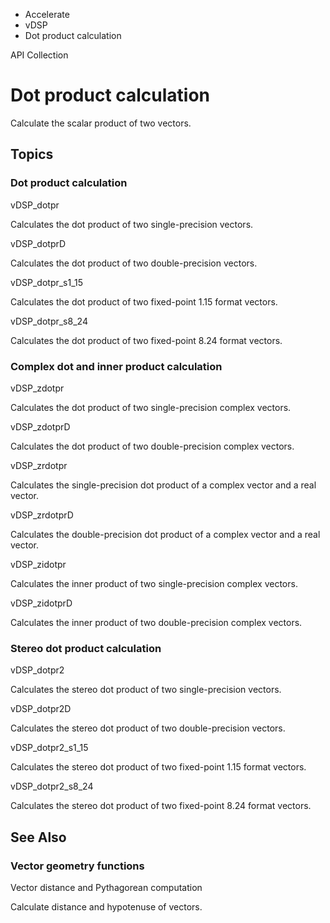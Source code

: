 

- Accelerate
- vDSP
-  Dot product calculation 

API Collection

# Dot product calculation

Calculate the scalar product of two vectors.

## Topics

### Dot product calculation

vDSP_dotpr

Calculates the dot product of two single-precision vectors.

vDSP_dotprD

Calculates the dot product of two double-precision vectors.

vDSP_dotpr_s1_15

Calculates the dot product of two fixed-point 1.15 format vectors.

vDSP_dotpr_s8_24

Calculates the dot product of two fixed-point 8.24 format vectors.

### Complex dot and inner product calculation

vDSP_zdotpr

Calculates the dot product of two single-precision complex vectors.

vDSP_zdotprD

Calculates the dot product of two double-precision complex vectors.

vDSP_zrdotpr

Calculates the single-precision dot product of a complex vector and a real vector.

vDSP_zrdotprD

Calculates the double-precision dot product of a complex vector and a real vector.

vDSP_zidotpr

Calculates the inner product of two single-precision complex vectors.

vDSP_zidotprD

Calculates the inner product of two double-precision complex vectors.

### Stereo dot product calculation

vDSP_dotpr2

Calculates the stereo dot product of two single-precision vectors.

vDSP_dotpr2D

Calculates the stereo dot product of two double-precision vectors.

vDSP_dotpr2_s1_15

Calculates the stereo dot product of two fixed-point 1.15 format vectors.

vDSP_dotpr2_s8_24

Calculates the stereo dot product of two fixed-point 8.24 format vectors.

## See Also

### Vector geometry functions

Vector distance and Pythagorean computation

Calculate distance and hypotenuse of vectors.

